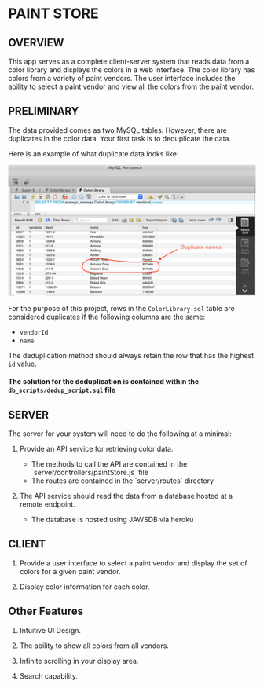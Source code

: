 # PAINT STORE

## OVERVIEW

This app serves as a complete client-server system that reads data from a color library and displays the colors in a web interface. The color library has colors from a variety of paint vendors. The user interface includes the ability to select a paint vendor and view all the colors from the paint vendor.

## PRELIMINARY

The data provided comes as two MySQL tables. However, there are duplicates in the color data. Your first task is to deduplicate the data.

Here is an example of what duplicate data looks like:

![image](./DuplicateData.png)

For the purpose of this project, rows in the `ColorLibrary.sql` table are considered duplicates if the following columns are the same:

- `vendorId`
- `name`

The deduplication method should always retain the row that has the highest `id` value.

#### The solution for the deduplication is contained within the `db_scripts/dedup_script.sql` file

## SERVER

The server for your system will need to do the following at a minimal:

1. Provide an API service for retrieving color data.

   <ul>
      <li>
        The methods to call the API are contained in the `server/controllers/paintStore.js` file
      </li>
      <li>
        The routes are contained in the `server/routes` directory
      </li>
   </ul>

2. The API service should read the data from a database hosted at a remote endpoint.

   <ul>
     <li>
       The database is hosted using JAWSDB via heroku
     </li>
   </ul>

## CLIENT

1. Provide a user interface to select a paint vendor and display the set of colors for a given paint vendor.

2. Display color information for each color.

## Other Features

1. Intuitive UI Design.

2. The ability to show all colors from all vendors.

3. Infinite scrolling in your display area.

4. Search capability.
